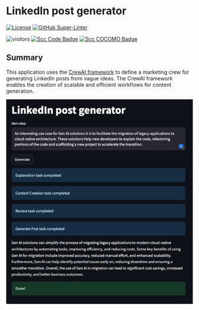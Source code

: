 # LinkedIn post generator

<!-- markdown-link-check-disable-next-line -->

[![License](https://img.shields.io/badge/License-Apache%202.0-blue.svg)](https://opensource.org/licenses/Apache-2.0)
[![GitHub Super-Linter](https://github.com/electrocucaracha/crewai-marketing/workflows/Lint%20Code%20Base/badge.svg)](https://github.com/marketplace/actions/super-linter)

<!-- markdown-link-check-disable-next-line -->

![visitors](https://visitor-badge.laobi.icu/badge?page_id=electrocucaracha.crewai-marketing)
[![Scc Code Badge](https://sloc.xyz/github/electrocucaracha/crewai-marketing?category=code)](https://github.com/boyter/scc/)
[![Scc COCOMO Badge](https://sloc.xyz/github/electrocucaracha/crewai-marketing?category=cocomo)](https://github.com/boyter/scc/)

## Summary

This application uses the [CrewAI framework](https://www.crewai.com/) to define
a marketing crew for generating LinkedIn posts from vague ideas. The CrewAI
framework enables the creation of scalable and efficient workflows for content generation.

![Screenshot](docs/img/screenshot.png)
